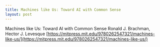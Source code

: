 ```yaml
---
title: Machines like Us: Toward AI with Common Sense
layout: post
---
```


Machines like Us: Toward AI with Common Sense
Ronald J. Brachman, Hector J. Levesque
[https://mitpress.mit.edu/9780262547321/machines-like-us/](https://mitpress.mit.edu/9780262547321/machines-like-us/)
